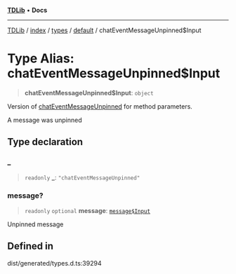 [**TDLib**](../../../../../../README.md) • **Docs**

***

[TDLib](../../../../../../modules.md) / [index](../../../../../README.md) / [types](../../../README.md) / [default](../README.md) / chatEventMessageUnpinned$Input

# Type Alias: chatEventMessageUnpinned$Input

> **chatEventMessageUnpinned$Input**: `object`

Version of [chatEventMessageUnpinned](chatEventMessageUnpinned.md) for method parameters.

A message was unpinned

## Type declaration

### \_

> `readonly` **\_**: `"chatEventMessageUnpinned"`

### message?

> `readonly` `optional` **message**: [`message$Input`](message$Input-1.md)

Unpinned message

## Defined in

dist/generated/types.d.ts:39294
